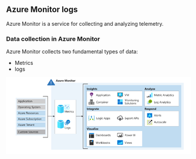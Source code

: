 ## Azure Monitor logs

Azure Monitor is a service for collecting and analyzing telemetry. 

### Data collection in Azure Monitor
Azure Monitor collects two fundamental types of data:
 - Metrics 
 - logs 


 ![Azure monitor](./azure-monitor.png)
